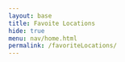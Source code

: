 ```yaml
---
layout: base
title: Favoite Locations
hide: true
menu: nav/home.html
permalink: /favoriteLocations/
---
```


<head>
  <link rel="stylesheet" type="text/css" href="{{site.baseurl}}/navigation/favoriteLocations/favoriteLocations.css">
</head>

<body>
  <div id="locations-grid"></div>
</body>

<script type="module" src="{{site.baseurl}}/navigation/favoriteLocations/favoriteLocations.js"></script>
<script type="module" src="{{site.baseurl}}/assets/js/api/config.js"></script>
